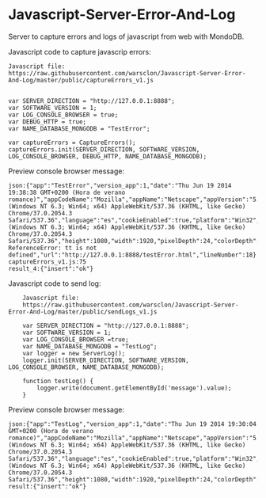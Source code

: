 Javascript-Server-Error-And-Log
===============================

Server to capture errors and logs of javascript from web with MondoDB.

Javascript code to capture javascrip errors:

    Javascript file:
    https://raw.githubusercontent.com/warsclon/Javascript-Server-Error-And-Log/master/public/captureErrors_v1.js


    var SERVER_DIRECTION = "http://127.0.0.1:8888";
    var SOFTWARE_VERSION = 1;
    var LOG_CONSOLE_BROWSER = true;
    var DEBUG_HTTP = true;
    var NAME_DATABASE_MONGODB = "TestError";
    
    var captureErrors = CaptureErrors();
    captureErrors.init(SERVER_DIRECTION, SOFTWARE_VERSION, LOG_CONSOLE_BROWSER, DEBUG_HTTP, NAME_DATABASE_MONGODB);
        
Preview console browser message:

    json:{"app":"TestError","version_app":1,"date":"Thu Jun 19 2014 19:38:38 GMT+0200 (Hora de verano romance)","appCodeName":"Mozilla","appName":"Netscape","appVersion":"5.0 (Windows NT 6.3; Win64; x64) AppleWebKit/537.36 (KHTML, like Gecko) Chrome/37.0.2054.3 Safari/537.36","language":"es","cookieEnabled":true,"platform":"Win32","product":"Gecko","userAgent":"Mozilla/5.0 (Windows NT 6.3; Win64; x64) AppleWebKit/537.36 (KHTML, like Gecko) Chrome/37.0.2054.3 Safari/537.36","height":1080,"width":1920,"pixelDepth":24,"colorDepth":24,"type":"error","message":"Uncaught ReferenceError: tt is not defined","url":"http://127.0.0.1:8888/testError.html","lineNumber":18} captureErrors_v1.js:75
    result_4:{"insert":"ok"}
            
            
Javascript code to send log:

        Javascript file:
        https://raw.githubusercontent.com/warsclon/Javascript-Server-Error-And-Log/master/public/sendLogs_v1.js

        var SERVER_DIRECTION = "http://127.0.0.1:8888";
        var SOFTWARE_VERSION = 1;
        var LOG_CONSOLE_BROWSER =true;
        var NAME_DATABASE_MONGODB = "TestLog";
        var logger = new ServerLog();
        logger.init(SERVER_DIRECTION, SOFTWARE_VERSION, LOG_CONSOLE_BROWSER, NAME_DATABASE_MONGODB);

        function testLog() {
            logger.write(document.getElementById('message').value);
        }
            


Preview console browser message:

    json:{"app":"TestLog","version_app":1,"date":"Thu Jun 19 2014 19:30:04 GMT+0200 (Hora de verano romance)","appCodeName":"Mozilla","appName":"Netscape","appVersion":"5.0 (Windows NT 6.3; Win64; x64) AppleWebKit/537.36 (KHTML, like Gecko) Chrome/37.0.2054.3 Safari/537.36","language":"es","cookieEnabled":true,"platform":"Win32","product":"Gecko","userAgent":"Mozilla/5.0 (Windows NT 6.3; Win64; x64) AppleWebKit/537.36 (KHTML, like Gecko) Chrome/37.0.2054.3 Safari/537.36","height":1080,"width":1920,"pixelDepth":24,"colorDepth":24,"type":"log","message":"test"}
    result:{"insert":"ok"}
